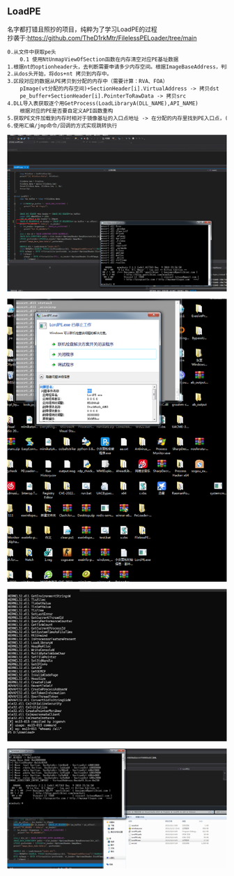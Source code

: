 ## LoadPE ##
名字都打错且照抄的项目，纯粹为了学习LoadPE的过程    
抄袭于:https://github.com/TheD1rkMtr/FilelessPELoader/tree/main    


```txt
0.从文件中获取pe头
    0.1 使用NtUnmapViewOfSection函数在内存清空对应PE基址数据
1.根据nt的optionheader头，去判断需要申请多少内存空间。根据ImageBaseAddress，判断申请内存的基址
2.从dos头开始，将dos+nt 拷贝到内存中。
3.区段对应的数据从PE拷贝到分配的内存中（需要计算：RVA、FOA）
    pImage(vt分配的内存空间)+SectionHeader[i].VirtualAddress -> 拷贝dst
    pe_buffer+SectionHeader[i].PointerToRawData -> 拷贝src
4.DLL导入表获取逐个用GetProcess(LoadLibraryA(DLL_NAME),API_NAME)
    根据对应的PE是否要自定义API函数重构
5.获取PE文件加载到内存时相对于镜像基址的入口点地址 -> 在分配的内存里找到PE入口点，(size_t)(pImage)+nt_header->OptionalHeader.AddressOfEntryPoint
6.使用汇编/jmp命令/回调的方式实现跳转执行
```


![](img/1.png)

![](img/2.png)

![](img/3.png)

![](img/4.png)